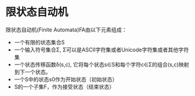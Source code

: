 # 限状态自动机

限状态自动机(Finite Automata)FA由以下元素组成：

- 一个有限的状态集合S
- 一个输入符号集合Σ, Σ可以是ASCII字符集或者Unicode字符集或者其他字符集
- 一个状态传移函数δ(s,c), 它将每个状态s∈S和每个字符c∈Σ的组合(s,c)映射到下一个状态。
- 一个S中的状态s0作为开始状态（初始状态）
- S的一个子集F，作为接受状态（结束状态）
